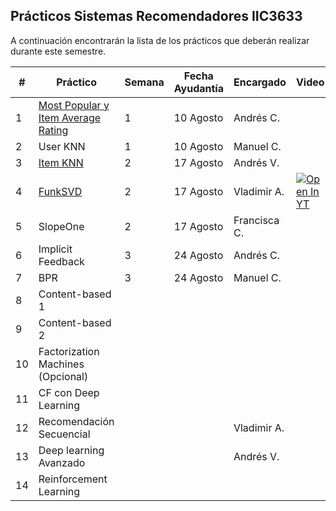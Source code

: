 ## Prácticos Sistemas Recomendadores IIC3633

A continuación encontrarán la lista de los prácticos que deberán realizar durante este semestre.

| #  | Práctico                                                                                                                                  | Semana | Fecha Ayudantía | Encargado    | Video                                                                                                                                                                                                                                                                               |
|----|-------------------------------------------------------------------------------------------------------------------------------------------|--------|-----------------|--------------|-------------------------------------------------------------------------------------------------------------------------------------------------------------------------------------------------------------------------------------------------------------------------------------|
| 1  | [Most Popular y Item Average Rating](https://github.com/PUC-RecSys-Class/RecSysPUC-2020/blob/master/practicos/pyRecLab_MostPopular.ipynb) | 1      | 10 Agosto       | Andrés C.    |                                                                                                                                                                                                                                                                                     |
| 2  | User KNN                                                                                                                                  | 1      | 10 Agosto       | Manuel C.    |                                                                                                                                                                                                                                                                                     |
| 3  | [Item KNN](https://github.com/PUC-RecSys-Class/RecSysPUC-2020/blob/master/practicos/pyRecLab_iKNN.ipynb)                                  | 2      | 17 Agosto       | Andrés V.    |                                                                                                                                                                                                                                                                                     |
| 4  | [FunkSVD](https://github.com/PUC-RecSys-Class/RecSysPUC-2020/blob/master/practicos/pyRecLab_FunkSVD.ipynb)                                | 2      | 17 Agosto       | Vladimir A.  | <a href="https://colab.research.google.com/github/ojedaf/IC-TIR-Lol/blob/master/model.ipynb">   <img src="https://upload.wikimedia.org/wikipedia/commons/thumb/0/09/YouTube_full-color_icon_%282017%29.svg/71px-YouTube_full-color_icon_%282017%29.svg.png" alt="Open In YT"/> </a> |
| 5  | SlopeOne                                                                                                                                  | 2      | 17 Agosto       | Francisca C. |                                                                                                                                                                                                                                                                                     |
| 6  | Implicit Feedback                                                                                                                         | 3      | 24 Agosto       | Andrés C.    |                                                                                                                                                                                                                                                                                     |
| 7  | BPR                                                                                                                                       | 3      | 24 Agosto       | Manuel C.    |                                                                                                                                                                                                                                                                                     |
| 8  | Content-based 1                                                                                                                           |        |                 |              |                                                                                                                                                                                                                                                                                     |
| 9  | Content-based 2                                                                                                                           |        |                 |              |                                                                                                                                                                                                                                                                                     |
| 10 | Factorization Machines (Opcional)                                                                                                         |        |                 |              |                                                                                                                                                                                                                                                                                     |
| 11 | CF con Deep Learning                                                                                                                      |        |                 |              |                                                                                                                                                                                                                                                                                     |
| 12 | Recomendación Secuencial                                                                                                                  |        |                 | Vladimir A.  |                                                                                                                                                                                                                                                                                     |
| 13 | Deep learning Avanzado                                                                                                                    |        |                 | Andrés V.    |                                                                                                                                                                                                                                                                                     |
| 14 | Reinforcement Learning                                                                                                                    |        |                 |              |                                                                                                                                                                                                                                                                                     |